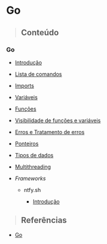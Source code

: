 # Go

> ## **Conteúdo**

### Go

- [Introdução](/go/introducao.md)

- [Lista de comandos](/go/comandos.md)

- [Imports](/go/imports.md)

- [Variáveis](/go/variaveis.md)

- [Funções](/go/funcoes.md)

- [Visibilidade de funções e variáveis](/go/visibilidade.md)

- [Erros e Tratamento de erros](/go/erros.md)

- [Ponteiros](/go/ponteiros.md)

- [Tipos de dados](/go/types.md)

- [Multithreading](/go/multithreading.md)

- _Frameworks_

  - ntfy.sh

    - [Introdução](/go/frameworks/ntfy/introduction.md)

> ## **Referências**

- [Go](/go/references.md)
